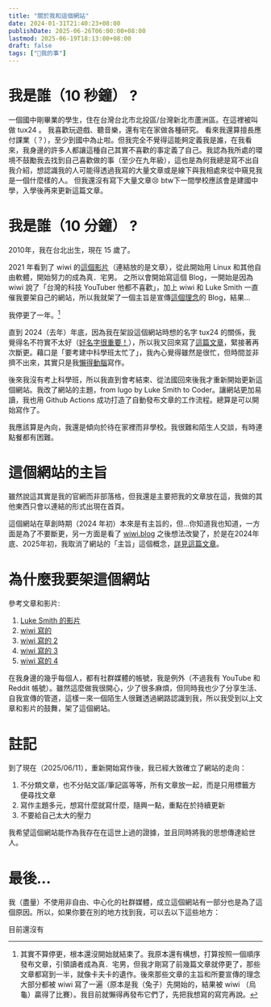 ```yaml
---
title: "關於我和這個網站"
date: 2024-01-31T21:40:23+08:00
publishDate: 2025-06-26T06:00:00+08:00
lastmod: 2025-06-19T18:13:00+08:00
draft: false
tags: ["🐧我的事"]
---
```

# 我是誰（10 秒鐘） ?

一個國中剛畢業的學生，住在台灣台北市北投區/台灣新北市蘆洲區。在這裡被叫做 tux24 。
我喜歡玩遊戲、聽音樂，還有宅在家做各種研究。
看來我還算擅長應付課業（？），至少到國中為止啦。但我完全不覺得這能夠定義我是誰，在我看來，我身邊的許多人都讓這種自己其實不喜歡的事定義了自己。我認為我所處的環境不鼓勵我去找到自己喜歡做的事（至少在九年級），這也是為何我總是寫不出自我介紹，想認識我的人可能得透過我寫的大量文章或是線下與我相處來從中窺見我是一個什麼樣的人。
但我還沒有寫下大量文章😢
btw下一間學校應該會是建國中學，入學後再來更新這篇文章。

# 我是誰（10 分鐘） ?

2010年，我在台北出生，現在 15 歲了。

2021 年看到了 wiwi 的[這個影片](https://nicechord.com/post/making-music-with-linux/)（連結放的是文章），從此開始用 Linux 和其他自由軟體，開始努力的成為真．宅男。
之所以會開始寫這個 Blog，一開始是因為 wiwi 說了「台灣的科技 YouTuber 他都不喜歡」，加上 wiwi 和 Luke Smith 一直催我要架自己的網站，所以我就架了一個主旨是宣傳[這個理念](https://wiwi.blog/blog/fake-vs-real-tech-nerd)的 Blog，結果…

我停更了一年。[^1]

[^1]: 其實不算停更，根本還沒開始就結束了。我原本還有構想，打算按照一個順序發布文章，引領讀者成為真．宅男，但我才剛寫了前幾篇文章就停更了，那些文章都寫到一半，就像卡夫卡的遺作。後來那些文章的主旨和所要宣傳的理念大部分都被 wiwi 寫了一遍（原本是我（兔子）先開始的，結果被 wiwi （烏龜）贏得了比賽）。我目前就懶得再發布它們了，先把我想寫的寫完再說。

直到 2024（去年）年底，因為我在架設這個網站時想的名字 tux24 的關係，我覺得名不符實不太好（[好名字很重要！](https://wiwi.blog/docs/wisdom/nice-name/)），所以我又回來寫了[這篇文章](https://tux24.xyz/articles/it-is-a-gift-and-a-curse/)，緊接著再次斷更。藉口是「要考建中科學班太忙了」，我內心覺得雖然是很忙，但時間並非擠不出來，其實只是我[懶得動腦](https://wiwi.blog/blog/brain-exercise)寫作。

後來我沒有考上科學班，所以我直到會考結束、從法國回來後我才重新開始更新這個網站。我改了網站的主題，from lugo by Luke Smith to Coder。讓網站更加易讀，我也用 Github Actions 成功打造了自動發布文章的工作流程。總算是可以開始寫作了。

我應該算是內向，我還是傾向於待在家裡而非學校。我很難和陌生人交談，有時連點餐都有困難。
# 
# 這個網站的主旨

雖然說這其實是我的官網而非部落格，但我還是主要把我的文章放在這，我做的其他東西只會以連結的形式出現在首頁。

這個網站在草創時期（2024 年初）本來是有主旨的，但...你知道我也知道，一方面是為了不要斷更，另一方面是看了 [wiwi.blog](https://wiwi.blog/blog) 之後想法改變了，於是在2024年底、2025年初，我取消了網站的「主旨」這個概念，[詳見這篇文章](https://tux24.xyz/articles/it-is-a-gift-and-a-curse/)。

# 為什麼我要架這個網站

參考文章和影片:

1. [Luke Smith 的影片](https://videos.lukesmith.xyz/w/k6PAsFVMeQj9VUNF2ekXPx)
2. [wiwi 寫的](https://wiwi.blog/blog/internet-peasant)
3. [wiwi 寫的 2](https://wiwi.blog/blog/instagram-trap)
4. [wiwi 寫的 3](https://wiwi.blog/blog/see-this-page)
5. [wiwi 寫的 4](https://wiwi.blog/blog/internet-explorer)

在我身邊的幾乎每個人，都有社群媒體的帳號，我是例外（不過我有 YouTube 和 Reddit 帳號）。雖然這麼做我很開心，少了很多麻煩，但同時我也少了分享生活、自我宣傳的管道，這樣一來一個陌生人很難透過網路認識到我，所以我受到以上文章和影片的鼓舞，架了這個網站。

# 註記

到了現在（2025/06/11），重新開始寫作後，我已經大致確立了網站的走向：

1. 不分類文章，也不分貼文區/筆記區等等，所有文章放一起，而是只用標籤方便尋找文章
2. 寫作主題多元，想寫什麼就寫什麼，隨興一點，重點在於持續更新
3. 不要給自己太大的壓力

我希望這個網站能作為我存在在這世上過的證據，並且同時將我的思想傳達給世人。

# 最後...
我（盡量）不使用非自由、中心化的社群媒體，成立這個網站有一部分也是為了這個原因。所以，如果你要在別的地方找到我，可以去以下這些地方：

目前還沒有



